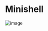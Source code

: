 #  Minishell
![image](https://github.com/user-attachments/assets/6732c7ea-038a-473b-b3c5-7ba5436c7534)
